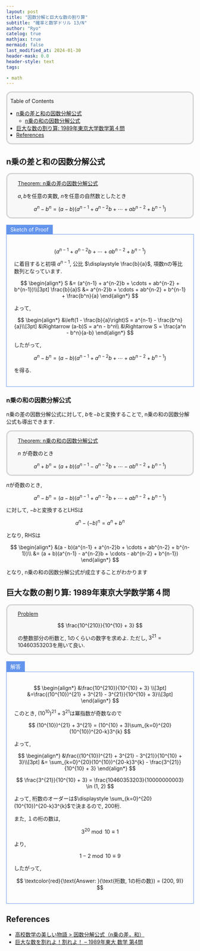 ```yaml
---
layout: post
title: "因数分解と巨大な数の割り算"
subtitle: "確率と数学ドリル 13/N"
author: "Ryo"
catelog: true
mathjax: true
mermaid: false
last_modified_at: 2024-01-30
header-mask: 0.0
header-style: text
tags:

- math
---
```


<div style='border-radius: 1em; border-style:solid; border-color:#D3D3D3; background-color:#F8F8F8'>

<p class="h4">&nbsp;&nbsp;Table of Contents</p>

<!-- START doctoc generated TOC please keep comment here to allow auto update -->
<!-- DON'T EDIT THIS SECTION, INSTEAD RE-RUN doctoc TO UPDATE -->

- [n乗の差と和の因数分解公式](#n%E4%B9%97%E3%81%AE%E5%B7%AE%E3%81%A8%E5%92%8C%E3%81%AE%E5%9B%A0%E6%95%B0%E5%88%86%E8%A7%A3%E5%85%AC%E5%BC%8F)
  - [n乗の和の因数分解公式](#n%E4%B9%97%E3%81%AE%E5%92%8C%E3%81%AE%E5%9B%A0%E6%95%B0%E5%88%86%E8%A7%A3%E5%85%AC%E5%BC%8F)
- [巨大な数の割り算: 1989年東京大学数学第４問](#%E5%B7%A8%E5%A4%A7%E3%81%AA%E6%95%B0%E3%81%AE%E5%89%B2%E3%82%8A%E7%AE%97-1989%E5%B9%B4%E6%9D%B1%E4%BA%AC%E5%A4%A7%E5%AD%A6%E6%95%B0%E5%AD%A6%E7%AC%AC%EF%BC%94%E5%95%8F)
- [References](#references)

<!-- END doctoc generated TOC please keep comment here to allow auto update -->


</div>

## n乗の差と和の因数分解公式

<div style='padding-left: 2em; padding-right: 2em; border-radius: 1em; border-style:solid; border-color:#D3D3D3; background-color:#F8F8F8'>
<p class="h4"><ins>Theorem: n乗の差の因数分解公式</ins></p>

$a, b$を任意の実数, $n$を任意の自然数としたとき

$$
a^n - b^n = (a - b)(a^{n-1} + a^{n-2}b + \cdots + ab^{n-2} + b^{n-1})
$$

</div>

<br>

<div style="display: inline-block; background: #6495ED;; border: 1px solid #6495ED; padding: 3px 10px;color:#FFFFFF"><span >Sketch of Proof</span>
</div>

<div style="border: 1px solid #6495ED; font-size: 100%; padding: 20px;">

$$
(a^{n-1} + a^{n-2}b + \cdots + ab^{n-2} + b^{n-1})
$$

に着目すると初項 $a^{n-1}$, 公比 $\displaystyle \frac{b}{a}$, 項数$n$の等比数列となっています.

$$
\begin{align*}
S &= (a^{n-1} + a^{n-2}b + \cdots + ab^{n-2} + b^{n-1})\\[3pt]
\frac{b}{a}S &= a^{n-2}b + \cdots + ab^{n-2} + b^{n-1} + \frac{b^n}{a}
\end{align*}
$$

よって, 

$$
\begin{align*}
&\left(1 - \frac{b}{a}\right)S = a^{n-1} - \frac{b^n}{a}\\[3pt]
&\Rightarrow (a-b)S = a^n - b^n\\
&\Rightarrow S = \frac{a^n - b^n}{a-b}
\end{align*}
$$

したがって, 

$$
a^n - b^n = (a - b)(a^{n-1} + a^{n-2}b + \cdots + ab^{n-2} + b^{n-1})
$$

を得る.

</div>

### n乗の和の因数分解公式

n乗の差の因数分解公式に対して, $b$を$-b$と変換することで, n乗の和の因数分解公式も導出できます.

<div style='padding-left: 2em; padding-right: 2em; border-radius: 1em; border-style:solid; border-color:#D3D3D3; background-color:#F8F8F8'>
<p class="h4"><ins>Theorem: n乗の和の因数分解公式</ins></p>

$n$ が奇数のとき

$$
a^n + b^n = (a + b)(a^{n-1} - a^{n-2}b + \cdots - ab^{n-2} + b^{n-1})
$$

</div>

$n$が奇数のとき, 

$$
a^n - b^n = (a - b)(a^{n-1} + a^{n-2}b + \cdots + ab^{n-2} + b^{n-1})
$$

に対して, $-b$と変換するとLHSは

$$
a^n - (-b)^n = a^n + b^n
$$

となり, RHSは

$$
\begin{align*}
&(a - b)(a^{n-1} + a^{n-2}b + \cdots + ab^{n-2} + b^{n-1})\\
&= (a + b)(a^{n-1} - a^{n-2}b + \cdots - ab^{n-2} + b^{n-1})
\end{align*}
$$

となり, n乗の和の因数分解公式が成立することがわかります

## 巨大な数の割り算: 1989年東京大学数学第４問

<div style='padding-left: 2em; padding-right: 2em; border-radius: 1em; border-style:solid; border-color:#D3D3D3; background-color:#F8F8F8'>
<p class="h4"><ins>Problem</ins></p>

$$
\frac{10^{210}}{10^{10} + 3}
$$

の整数部分の桁数と, 1のくらいの数字を求めよ. ただし, $3^{21} = 10460353203$を用いて良い.

</div>

<br>

<div style="display: inline-block; background: #6495ED;; border: 1px solid #6495ED; padding: 3px 10px;color:#FFFFFF"><span >解答</span>
</div>

<div style="border: 1px solid #6495ED; font-size: 100%; padding: 20px;">

$$
\begin{align*}
&\frac{10^{210}}{10^{10} + 3} \\[3pt]
&=\frac{(10^{10})^{21} + 3^{21} - 3^{21}}{10^{10} + 3}\\[3pt]
\end{align*}
$$

このとき, $(10^{10})^{21} + 3^{21}$は冪指数が奇数なので

$$
(10^{10})^{21} + 3^{21} = (10^{10} + 3)\sum_{k=0}^{20}(10^{10})^{20-k}3^{k}
$$

よって,

$$
\begin{align*}
&\frac{(10^{10})^{21} + 3^{21} - 3^{21}}{10^{10} + 3}\\[3pt]
&= \sum_{k=0}^{20}(10^{10})^{20-k}3^{k} - \frac{3^{21}}{10^{10} + 3}
\end{align*}
$$

$$
\frac{3^{21}}{10^{10} + 3} = \frac{10460353203}{10000000003} \in (1, 2)
$$

よって, 桁数のオーダーは$\displaystyle \sum_{k=0}^{20}(10^{10})^{20-k}3^{k}$で決まるので, 200桁.

また, １の桁の数は, 

$$
3^{20} \bmod 10 \equiv 1
$$

より, 

$$
1 - 2 \bmod 10 \equiv 9
$$

したがって, 

$$
\textcolor{red}{\text{Answer: }(\text{桁数, 1の桁の数}) = (200, 9)}
$$

</div>




References
----------
- [高校数学の美しい物語 > 因数分解公式（n乗の差，和）](https://manabitimes.jp/math/576)
- [巨大な数を割れよ！割れよ！ – 1989年東大 数学 第4問](https://mine-kikaku.co.jp/index.php/2021/10/29/tokyo-univ-1989-4/)